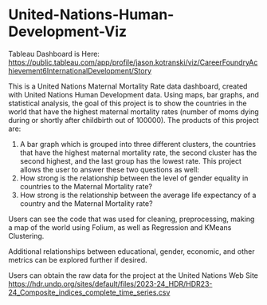 # United-Nations-Human-Development-Viz

Tableau Dashboard is Here: https://public.tableau.com/app/profile/jason.kotranski/viz/CareerFoundryAchievement6InternationalDevelopment/Story

This is a United Nations Maternal Mortality Rate data dashboard, created with United Nations Human Development data. Using maps, bar graphs, and statistical analysis, the goal of this project is to show the countries in the world that have the highest maternal mortality rates (number of moms dying during or shortly after childbirth out of 100000). The products of this project are:
1. A bar graph which is grouped into three different clusters, the countries that have the highest maternal mortality rate, the second cluster has the second highest, and the last group has the lowest rate.
This project allows the user to answer these two questions as well: 
2.  How strong is the relationship between the level of gender equality in countries to the Maternal Mortality rate?
3. How strong is the relationship between the average life expectancy of a country and the Maternal Mortality rate?

Users can see the code that was used for cleaning, preprocessing, making a map of the world using Folium, as well as Regression and KMeans Clustering.

Additional relationships between educational, gender, economic, and other metrics can be explored further if desired.

Users can obtain the raw data for the project at the United Nations Web Site
https://hdr.undp.org/sites/default/files/2023-24_HDR/HDR23-24_Composite_indices_complete_time_series.csv

